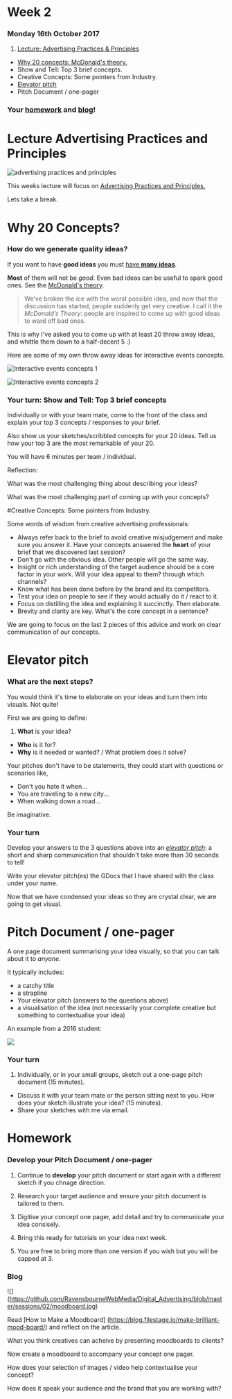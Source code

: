 # Week 2

### Monday 16th October 2017

1. [Lecture: Advertising Practices & Principles](#lecture-advertising-practices-and-principles) 
* [Why 20 concepts: McDonald's theory.](#why-20-concepts-mcdonalds-theory) 
* Show and Tell: Top 3 brief concepts.  
* Creative Concepts: Some pointers from Industry.
* [Elevator pitch](#elevator-pitch)
* Pitch Document / one-pager

### Your [homework](#homework) and [blog](#blog)!


# Lecture Advertising Practices and Principles


![advertising practices and principles](https://github.com/RavensbourneWebMedia/Digital_Advertising/blob/master/sessions/02/Ideation.JPG "Logo Title Text 1")

This weeks lecture will focus on [Advertising Practices and Principles.](https://github.com/RavensbourneWebMedia/Digital_Advertising/blob/Digital_Advertising_2017/18/sessions/02/Week%202%20Advertising%20Principles%20%20Practices.pdf)

Lets take a break. 

# Why 20 Concepts?

### How do we generate quality ideas?

If you want to have **good ideas** you must [have **many ideas**](https://medium.com/founder-stories/9bd554bedce0).

**Most** of them will not be *good*. Even bad ideas can be useful to spark good ones. See the [McDonald's theory](https://medium.com/@ienjoy/mcdonalds-theory-9216e1c9da7d).

> We’ve broken the ice with the worst possible idea, and now that the discussion has started, people suddenly get very creative. I call it the *McDonald’s Theory*: people are inspired to come up with good ideas to ward off bad ones.

This is why I've asked you to come up with at least 20 throw away ideas, and whittle them down to a half-decent 5 :)

Here are some of my own throw away ideas for interactive events concepts. 

![Interactive events concepts 1](https://github.com/RavensbourneWebMedia/Digital_Advertising/blob/master/sessions/02/Ideation.JPG "Logo Title Text 1")

![Interactive events concepts 2](https://github.com/RavensbourneWebMedia/Digital_Advertising/blob/master/sessions/02/ideation_2.JPG "Logo Title Text 1")

### Your turn: Show and Tell: Top 3 brief concepts

Individually or with your team mate, come to the front of the class and explain your top 3 concepts / responses to your brief. 

Also show us your sketches/scribbled concepts for your 20 ideas. Tell us how your top 3 are the most remarkable of your 20. 

You will have 6 minutes per team / individual. 

Reflection: 

What was the most challenging thing about describing your ideas? 

What was the most challenging part of coming up with your concepts? 

#Creative Concepts: Some pointers from Industry.

Some words of wisdom from creative advertising professionals:

* Always refer back to the brief to avoid creative misjudgement and make sure you answer it. Have your concepts answered the **heart** of your brief that we discovered last session?
* Don't go with the obvious idea. Other people will go the same way.
* Insight or rich understanding of the target audience should be a core factor in your work. Will your idea appeal to them? through which channels?
* Know what has been done before by the brand and its competitors.
* Test your idea on people to see if they would actually do it / react to it. 
* Focus on distilling the idea and explaining it succinctly. Then elaborate.
* Brevity and clarity are key. What's the core concept in a sentence?

We are going to focus on the last 2 pieces of this advice and work on clear communication of our concepts. 

# Elevator pitch

### What are the next steps?

You would think it's time to elaborate on your ideas and turn them into visuals. Not quite!

First we are going to define:

1. **What** is your idea?
* **Who** is it for?
* **Why** is it needed or wanted? / What problem does it solve?

Your pitches don't have to be statements, they could start with questions or scenarios like, 

* Don't you hate it when...
* You are traveling to a new city...
* When walking down a road...

Be imaginative. 

### Your turn

Develop your answers to the 3 questions above into an *[elevator pitch](https://en.wikipedia.org/wiki/Elevator_pitch)*: a short and sharp communication that shouldn't take more than 30 seconds to tell!

Write your elevator pitch(es) the GDocs that I have shared with the class under your name. 

Now that we have condensed your ideas so they are crystal clear, we are going to get visual. 

# Pitch Document / one-pager

A one page document summarising your idea visually, so that you can talk about it to *anyone*. 

It typically includes:

* a catchy title
* a strapline
* Your elevator pitch (answers to the questions above)
* a visualisation of the idea (not necessarily your complete creative but something to contextualise your idea)

An example from a 2016 student:

![](https://github.com/RavensbourneWebMedia/Digital_Advertising/blob/master/sessions/02/George_webb.png)


### Your turn

1. Individually, or in your small groups, sketch out a one-page pitch document (15 minutes).
* Discuss it with your team mate or the person sitting next to you. How does your sketch illustrate your idea? (15 minutes).
* Share your sketches with me via email. 

# Homework

### Develop your Pitch Document / one-pager

1. Continue to **develop** your pitch document or start again with a different sketch if you chnage direction. 

2. Research your target audience and ensure your pitch document is tailored to them. 

3. Digitise your concept one pager, add detail and try to communicate your idea consisely.

4. Bring this ready for tutorials on your idea next week. 

5. You are free to bring more than one version if you wish but you will be capped at 3. 


### Blog 

![] (https://github.com/RavensbourneWebMedia/Digital_Advertising/blob/master/sessions/02/moodboard.jpg) 

Read [How to Make a Moodboard] (https://blog.filestage.io/make-brilliant-mood-board/) and reflect on the article.  

What you think creatives can acheive by presenting moodboards to clients? 

Now create a moodboard to accompany your concept one pager. 

How does your selection of images / video help contextualise your concept? 

How does it speak your audience and the brand that you are working with?

